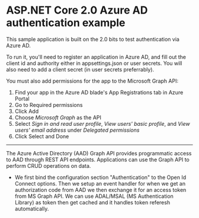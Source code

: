 # ASP.NET Core 2.0 Azure AD authentication example

This sample application is built on the 2.0 bits to test authentication via Azure AD.

To run it, you'll need to register an application in Azure AD, and fill out the client id and authority either in
appsettings.json or user secrets. You will also need to add a client secret (in user secrets preferrably).

You must also add permissions for the app to the Microsoft Graph API:

1. Find your app in the Azure AD blade's App Registrations tab in Azure Portal
1. Go to Required permissions
1. Click Add
1. Choose *Microsoft Graph* as the API
1. Select *Sign in and read user profile*, *View users' basic profile*, and *View users' email address* under *Delegated permissions*
1. Click Select and Done



*****
The Azure Active Directory (AAD) Graph API provides programmatic access to AAD through REST API endpoints. Applications can use the Graph API to perform CRUD operations on data. 

* We first bind the configuration section "Authentication" to the Open Id Connect options. Then we setup an event handler for when we get an authorization code from AAD we then exchange it for an access token from MS Graph API. We can use ADAL/MSAL (MS Authentication Library) as token then get cached and it handles token referesh automatically.